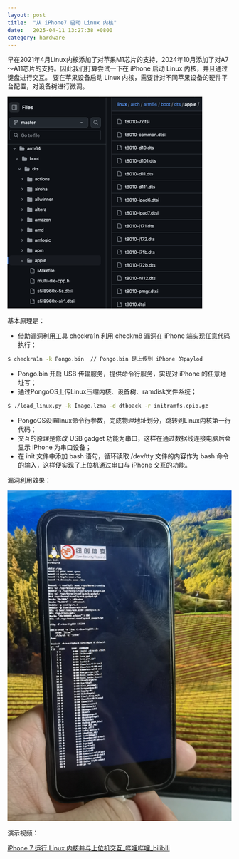 ```yaml
---
layout: post
title:  "从 iPhone7 启动 Linux 内核"
date:   2025-04-11 13:27:38 +0800
category: hardware
---
```


早在2021年4月Linux内核添加了对苹果M1芯片的支持，2024年10月添加了对A7～A11芯片的支持。因此我们打算尝试一下在 iPhone 启动 Linux 内核，并且通过键盘进行交互。 
要在苹果设备启动 Linux 内核，需要针对不同苹果设备的硬件平台配置，对设备树进行微调。

![image.png](/assets/posts/2025-04-11-从iPhone7启动Linux内核/image.png)

基本原理是：

- 借助漏洞利用工具 checkra1n 利用 checkm8 漏洞在 iPhone 端实现任意代码执行；

```bash
$ checkra1n -k Pongo.bin  // Pongo.bin 是上传到 iPhone 的paylod
```

- Pongo.bin 开启 USB 传输服务，提供命令行服务，实现对 iPhone 的任意地址写；
- 通过PongoOS上传Linux压缩内核、设备树、ramdisk文件系统；

```bash
$ ./load_linux.py -k Image.lzma -d dtbpack -r initramfs.cpio.gz
```

- PongoOS设置linux命令行参数，完成物理地址划分，跳转到Linux内核第一行代码；
- 交互的原理是修改 USB gadget 功能为串口，这样在通过数据线连接电脑后会显示 iPhone 为串口设备；
- 在 init 文件中添加 bash 语句，循环读取 /dev/tty 文件的内容作为 bash 命令的输入，这样便实现了上位机通过串口与 iPhone 交互的功能。

漏洞利用效果：

![image.png](/assets/posts/2025-04-11-从iPhone7启动Linux内核/image%201.png)

演示视频：

[iPhone 7 运行 Linux 内核并与上位机交互_哔哩哔哩_bilibili](https://www.bilibili.com/video/BV1DFY5zsEKE?vd_source=cb167874159c7e114d4cd5fd0c4a9ce3)